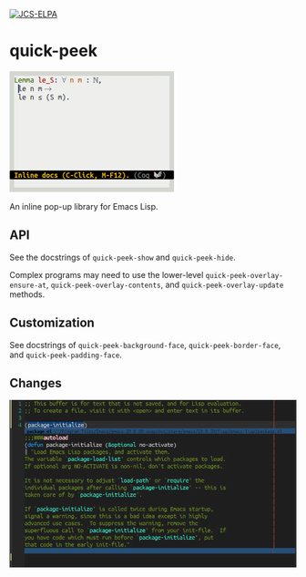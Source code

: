 [![JCS-ELPA](https://raw.githubusercontent.com/jcs-emacs/jcs-elpa/master/badges/v/quick-peek.svg)](https://jcs-emacs.github.io/jcs-elpa/#/quick-peek)

# quick-peek

![CI](etc/screencast.gif)

An inline pop-up library for Emacs Lisp.

## API

See the docstrings of `quick-peek-show` and `quick-peek-hide`.

Complex programs may need to use the lower-level `quick-peek-overlay-ensure-at`, `quick-peek-overlay-contents`, and `quick-peek-overlay-update` methods.

## Customization

See docstrings of `quick-peek-background-face`, `quick-peek-border-face`, and
`quick-peek-padding-face`.

## Changes

![CI](etc/vs.png)